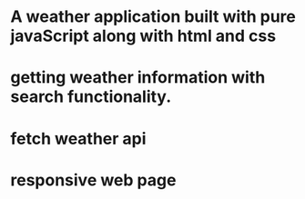 # A weather application built with pure javaScript along with html and css

# getting weather information with search functionality.

# fetch weather api

# responsive web page
